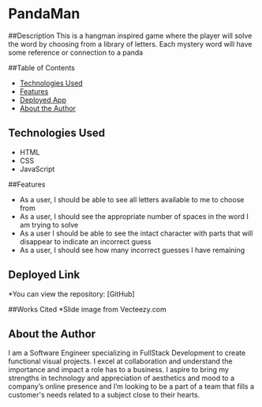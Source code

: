 # PandaMan

##Description
This is a hangman inspired game where the player will solve the word by choosing from a library of letters. Each mystery word will have some reference or connection to a panda

##Table of Contents
* [Technologies Used](#technologiesused)
* [Features](#features)
* [Deployed App](#deployment)
* [About the Author](#author)

## <a name="technologiesused"></a> Technologies Used
* HTML
* CSS
* JavaScript

##Features
* As a user, I should be able to see all letters available to me to choose from
* As a user, I should see the appropriate number of spaces in the word I am trying to solve
* As a user I should be able to see the intact character with parts that will disappear to indicate an incorrect guess
* As a user, I should see how many incorrect guesses I have remaining

## <a name="deployment"></a>Deployed Link

*You can view the repository:
[GitHub]

##Works Cited
*Slide image from <a href="https://www.vecteezy.com/?utm_source=vecteezy-download&utm_medium=license-info-pdf&utm_campaign=license-info-document"></a>Vecteezy.com

## <a name="author"></a>About the Author
I am a Software Engineer specializing in FullStack Development to create functional visual projects. I excel at collaboration and understand the importance and impact a role has to a business. I aspire to bring my strengths in technology and appreciation of aesthetics and mood to a company’s online presence and I’m looking to be a part of a team that fills a customer's needs related to a subject close to their hearts.
